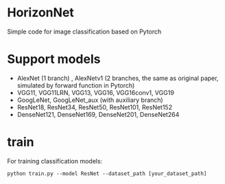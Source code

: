 # HorizonNet

Simple code for image classification based on Pytorch

# Support models

- AlexNet (1 branch) , AlexNetv1 (2 branches, the same as original paper, simulated by forward function in Pytorch)
- VGG11, VGG11LRN, VGG13, VGG16, VGG16conv1, VGG19
- GoogLeNet, GoogLeNet_aux (with auxiliary branch)
- ResNet18, ResNet34, ResNet50, ResNet101, ResNet152
- DenseNet121, DenseNet169, DenseNet201, DenseNet264

# train

For training classification models:

```shell
python train.py --model ResNet --dataset_path [your_dataset_path]
```



